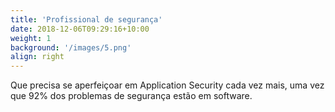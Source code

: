 ```yaml
---
title: 'Profissional de segurança'
date: 2018-12-06T09:29:16+10:00
weight: 1
background: '/images/5.png'
align: right
---
```


Que precisa se aperfeiçoar em Application Security cada vez mais, uma vez que 92% dos problemas de segurança estão em software.